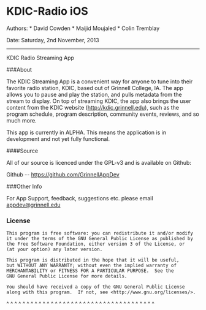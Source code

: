 KDIC-Radio iOS
==============

Authors:  * David Cowden
	  * Maijid Moujaled 
          * Colin Tremblay

Date:    Saturday, 2nd November, 2013

---

KDIC Radio Streaming App

###About

The KDIC Streaming App is a convenient way for anyone to tune into their favorite radio station, KDIC, based out of Grinnell College, IA. The app allows you to pause and play the station, and pulls metadata from the stream to display. On top of streaming KDIC, the app also brings the user content from the KDIC website (http://kdic.grinnell.edu), such as the program schedule, program description, community events, reviews, and so much more.

This app is currently in ALPHA.  This means the application is in development and not yet fully functional.

####Source

All of our source is licenced under the GPL-v3 and is available on Github:

Github -- https://github.com/GrinnellAppDev

###Other Info

For App Support, feedback, suggestions etc. please email appdev@grinnell.edu

### License

    This program is free software: you can redistribute it and/or modify
    it under the terms of the GNU General Public License as published by
    the Free Software Foundation, either version 3 of the License, or
    (at your option) any later version.

    This program is distributed in the hope that it will be useful,
    but WITHOUT ANY WARRANTY; without even the implied warranty of
    MERCHANTABILITY or FITNESS FOR A PARTICULAR PURPOSE.  See the
    GNU General Public License for more details.

    You should have received a copy of the GNU General Public License
    along with this program.  If not, see <http://www.gnu.org/licenses/>.

^ ^ ^ ^ ^ ^ ^ ^ ^ ^ ^ ^ ^ ^ ^ ^ ^ ^ ^ ^ ^ ^ ^ ^ ^ ^ ^ ^ ^ ^ ^ ^ ^ ^ ^ ^ ^ 

